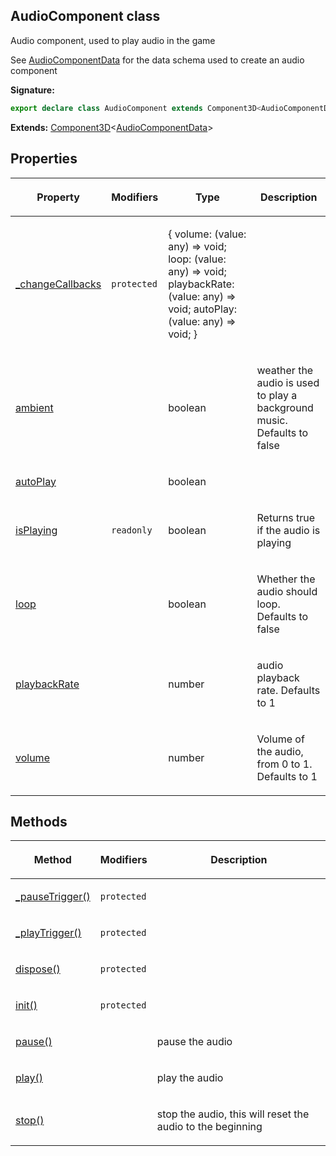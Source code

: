 
## AudioComponent class

Audio component, used to play audio in the game

See [AudioComponentData](/reference/audiocomponentdata.md) for the data schema used to create an audio component

**Signature:**

```typescript
export declare class AudioComponent extends Component3D<AudioComponentData> 
```
**Extends:** [Component3D](/reference/component3d.md)<!-- -->&lt;[AudioComponentData](/reference/audiocomponentdata.md)<!-- -->&gt;

## Properties

<table><thead><tr><th>

Property


</th><th>

Modifiers


</th><th>

Type


</th><th>

Description


</th></tr></thead>
<tbody><tr><td>

[\_changeCallbacks](/reference/audiocomponent/_changecallbacks.md)


</td><td>

`protected`


</td><td>

{ volume: (value: any) =&gt; void; loop: (value: any) =&gt; void; playbackRate: (value: any) =&gt; void; autoPlay: (value: any) =&gt; void; }


</td><td>


</td></tr>
<tr><td>

[ambient](/reference/audiocomponent/ambient.md)


</td><td>


</td><td>

boolean


</td><td>

weather the audio is used to play a background music. Defaults to false


</td></tr>
<tr><td>

[autoPlay](/reference/audiocomponent/autoplay.md)


</td><td>


</td><td>

boolean


</td><td>


</td></tr>
<tr><td>

[isPlaying](/reference/audiocomponent/isplaying.md)


</td><td>

`readonly`


</td><td>

boolean


</td><td>

Returns true if the audio is playing


</td></tr>
<tr><td>

[loop](/reference/audiocomponent/loop.md)


</td><td>


</td><td>

boolean


</td><td>

Whether the audio should loop. Defaults to false


</td></tr>
<tr><td>

[playbackRate](/reference/audiocomponent/playbackrate.md)


</td><td>


</td><td>

number


</td><td>

audio playback rate. Defaults to 1


</td></tr>
<tr><td>

[volume](/reference/audiocomponent/volume.md)


</td><td>


</td><td>

number


</td><td>

Volume of the audio, from 0 to 1. Defaults to 1


</td></tr>
</tbody></table>

## Methods

<table><thead><tr><th>

Method


</th><th>

Modifiers


</th><th>

Description


</th></tr></thead>
<tbody><tr><td>

[\_pauseTrigger()](/reference/audiocomponent/_pausetrigger.md)


</td><td>

`protected`


</td><td>


</td></tr>
<tr><td>

[\_playTrigger()](/reference/audiocomponent/_playtrigger.md)


</td><td>

`protected`


</td><td>


</td></tr>
<tr><td>

[dispose()](/reference/audiocomponent/dispose.md)


</td><td>

`protected`


</td><td>


</td></tr>
<tr><td>

[init()](/reference/audiocomponent/init.md)


</td><td>

`protected`


</td><td>


</td></tr>
<tr><td>

[pause()](/reference/audiocomponent/pause.md)


</td><td>


</td><td>

pause the audio


</td></tr>
<tr><td>

[play()](/reference/audiocomponent/play.md)


</td><td>


</td><td>

play the audio


</td></tr>
<tr><td>

[stop()](/reference/audiocomponent/stop.md)


</td><td>


</td><td>

stop the audio, this will reset the audio to the beginning


</td></tr>
</tbody></table>
